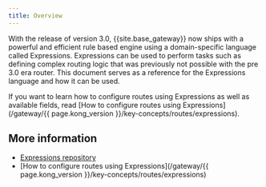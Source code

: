 ```yaml
---
title: Overview
---
```


With the release of version 3.0, {{site.base_gateway}} now ships with a powerful and efficient rule based engine using
a domain-specific language called Expressions. Expressions can be used to perform tasks such as defining
complex routing logic that was previously not possible with the pre 3.0 era router.
This document serves as a reference for the Expressions language and how it can be used.

If you want to learn how to configure routes using Expressions as well
as available fields, read [How to configure routes using Expressions](/gateway/{{ page.kong_version }}/key-concepts/routes/expressions).

## More information

* [Expressions repository](https://github.com/Kong/atc-router#table-of-contents)
* [How to configure routes using Expressions](/gateway/{{ page.kong_version }}/key-concepts/routes/expressions)
